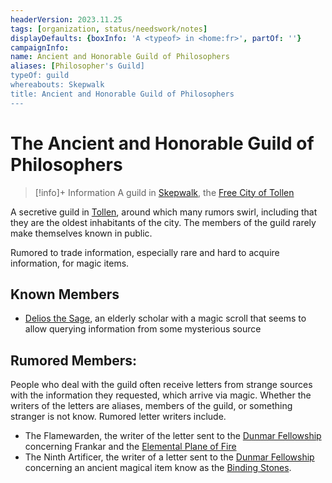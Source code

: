 ```yaml
---
headerVersion: 2023.11.25
tags: [organization, status/needswork/notes]
displayDefaults: {boxInfo: 'A <typeof> in <home:fr>', partOf: ''}
campaignInfo:
name: Ancient and Honorable Guild of Philosophers
aliases: [Philosopher's Guild]
typeOf: guild
whereabouts: Skepwalk
title: Ancient and Honorable Guild of Philosophers
---
```

# The Ancient and Honorable Guild of Philosophers
>[!info]+ Information
> A guild in [Skepwalk](<../../gazetteer/western-green-sea/tollen/skepwalk.md>), the [Free City of Tollen](<../../gazetteer/western-green-sea/tollen/tollen.md>)
> 
>> 



A secretive guild in [Tollen](<../../gazetteer/western-green-sea/tollen/tollen.md>), around which many rumors swirl, including that they are the oldest inhabitants of the city. The members of the guild rarely make themselves known in public. 

Rumored to trade information, especially rare and hard to acquire information, for magic items.
## Known Members

- [Delios the Sage](<../../people/tollenders/delios-the-sage.md>), an elderly scholar with a magic scroll that seems to allow querying information from some mysterious source

## Rumored Members:

People who deal with the guild often receive letters from strange sources with the information they requested, which arrive via magic. Whether the writers of the letters are aliases, members of the guild, or something stranger is not know. Rumored letter writers include.

- The Flamewarden, the writer of the letter sent to the [Dunmar Fellowship](<../../people/pcs/dunmar-fellowship/dunmar-fellowship.md>) concerning Frankar and the [Elemental Plane of Fire](<../../cosmology/multiverse/energy-realms/elemental-realms/elemental-plane-of-fire.md>)
- The Ninth Artificer, the writer of a letter sent to the [Dunmar Fellowship](<../../people/pcs/dunmar-fellowship/dunmar-fellowship.md>) concerning an ancient magical item know as the [Binding Stones](<../../campaigns/dunmari-frontier/treasure/treasure-from-stormcaller-tower/binding-stones.md>). 

